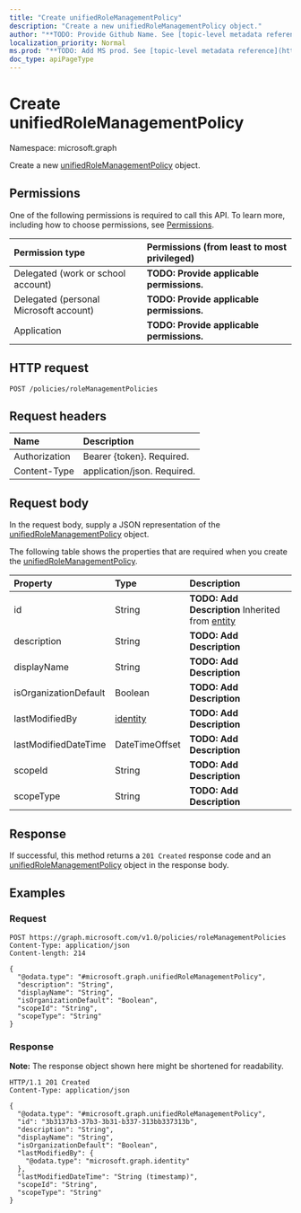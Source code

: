 ```yaml
---
title: "Create unifiedRoleManagementPolicy"
description: "Create a new unifiedRoleManagementPolicy object."
author: "**TODO: Provide Github Name. See [topic-level metadata reference](https://msgo.azurewebsites.net/add/document/guidelines/metadata.html#topic-level-metadata)**"
localization_priority: Normal
ms.prod: "**TODO: Add MS prod. See [topic-level metadata reference](https://msgo.azurewebsites.net/add/document/guidelines/metadata.html#topic-level-metadata)**"
doc_type: apiPageType
---
```


# Create unifiedRoleManagementPolicy
Namespace: microsoft.graph



Create a new [unifiedRoleManagementPolicy](../resources/unifiedrolemanagementpolicy.md) object.

## Permissions
One of the following permissions is required to call this API. To learn more, including how to choose permissions, see [Permissions](/graph/permissions-reference).

|Permission type|Permissions (from least to most privileged)|
|:---|:---|
|Delegated (work or school account)|**TODO: Provide applicable permissions.**|
|Delegated (personal Microsoft account)|**TODO: Provide applicable permissions.**|
|Application|**TODO: Provide applicable permissions.**|

## HTTP request

<!-- {
  "blockType": "ignored"
}
-->
``` http
POST /policies/roleManagementPolicies
```

## Request headers
|Name|Description|
|:---|:---|
|Authorization|Bearer {token}. Required.|
|Content-Type|application/json. Required.|

## Request body
In the request body, supply a JSON representation of the [unifiedRoleManagementPolicy](../resources/unifiedrolemanagementpolicy.md) object.

The following table shows the properties that are required when you create the [unifiedRoleManagementPolicy](../resources/unifiedrolemanagementpolicy.md).

|Property|Type|Description|
|:---|:---|:---|
|id|String|**TODO: Add Description** Inherited from [entity](../resources/entity.md)|
|description|String|**TODO: Add Description**|
|displayName|String|**TODO: Add Description**|
|isOrganizationDefault|Boolean|**TODO: Add Description**|
|lastModifiedBy|[identity](../resources/identity.md)|**TODO: Add Description**|
|lastModifiedDateTime|DateTimeOffset|**TODO: Add Description**|
|scopeId|String|**TODO: Add Description**|
|scopeType|String|**TODO: Add Description**|



## Response

If successful, this method returns a `201 Created` response code and an [unifiedRoleManagementPolicy](../resources/unifiedrolemanagementpolicy.md) object in the response body.

## Examples

### Request
<!-- {
  "blockType": "request",
  "name": "create_unifiedrolemanagementpolicy_from_"
}
-->
``` http
POST https://graph.microsoft.com/v1.0/policies/roleManagementPolicies
Content-Type: application/json
Content-length: 214

{
  "@odata.type": "#microsoft.graph.unifiedRoleManagementPolicy",
  "description": "String",
  "displayName": "String",
  "isOrganizationDefault": "Boolean",
  "scopeId": "String",
  "scopeType": "String"
}
```


### Response
**Note:** The response object shown here might be shortened for readability.
<!-- {
  "blockType": "response",
  "truncated": true,
  "@odata.type": "microsoft.graph.unifiedRoleManagementPolicy"
}
-->
``` http
HTTP/1.1 201 Created
Content-Type: application/json

{
  "@odata.type": "#microsoft.graph.unifiedRoleManagementPolicy",
  "id": "3b3137b3-37b3-3b31-b337-313bb337313b",
  "description": "String",
  "displayName": "String",
  "isOrganizationDefault": "Boolean",
  "lastModifiedBy": {
    "@odata.type": "microsoft.graph.identity"
  },
  "lastModifiedDateTime": "String (timestamp)",
  "scopeId": "String",
  "scopeType": "String"
}
```

